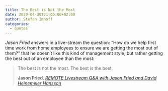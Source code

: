 ```yaml
---
title: The Best is Not the Most
date: 2020-04-30T21:00:00+02:00
author: Stefan Imhoff
categories:
  - quotes
---
```


_Jason Fried_ answers in a live-stream the question: <q>How do we help first time work from home employees to ensure we are getting the most out of them?</q> that he doesn’t like this kind of management style, but rather getting the best out of an employee than the most:

> The best is not the most. The best is the best.
>
> **Jason Fried**, _[REMOTE Livestream Q&A with Jason Fried and David Heinemeier Hansson](https://youtu.be/KPKOVT4vZD4?t=6450)_
